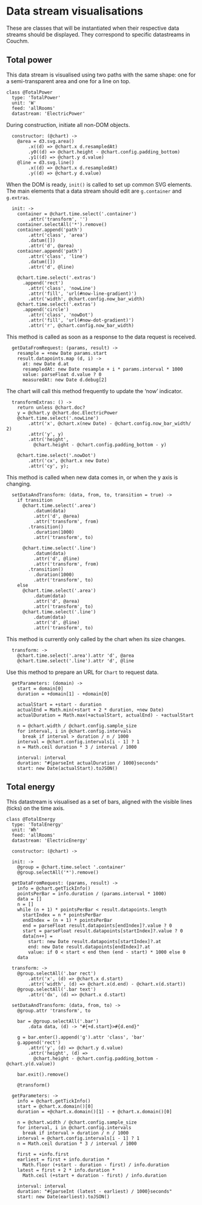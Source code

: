 # Data stream visualisations

These are classes that will be instantiated when their respective data streams
should be displayed. They correspond to specific datastreams in Couchm.

## Total power

This data stream is visualised using two paths with the same shape: one for a
semi-transparent area and one for a line on top.

    class @TotalPower
      type: 'TotalPower'
      unit: 'W'
      feed: 'allRooms'
      datastream: 'ElectricPower'

During construction, initiate all non-DOM objects.

      constructor: (@chart) ->
        @area = d3.svg.area()
            .x((d) => @chart.x d.resampledAt)
            .y0((d) => @chart.height - @chart.config.padding_bottom)
            .y1((d) => @chart.y d.value)
        @line = d3.svg.line()
            .x((d) => @chart.x d.resampledAt)
            .y((d) => @chart.y d.value)

When the DOM is ready, `init()` is called to set up common SVG elements.
The main elements that a data stream should edit are `g.container` and
`g.extras`.

      init: ->
        container = @chart.time.select('.container')
            .attr('transform', '')
        container.selectAll('*').remove()
        container.append('path')
            .attr('class', 'area')
            .datum([])
            .attr('d', @area)
        container.append('path')
            .attr('class', 'line')
            .datum([])
            .attr('d', @line)

        @chart.time.select('.extras')
          .append('rect')
            .attr('class', 'nowLine')
            .attr('fill', 'url(#now-line-gradient)')
            .attr('width', @chart.config.now_bar_width)
        @chart.time.select('.extras')
          .append('circle')
            .attr('class', 'nowDot')
            .attr('fill', 'url(#now-dot-gradient)')
            .attr('r', @chart.config.now_bar_width)

This method is called as soon as a response to the data request is received.

      getDataFromRequest: (params, result) ->
        resample = +new Date params.start
        result.datapoints.map (d, i) ->
          at: new Date d.at
          resampledAt: new Date resample + i * params.interval * 1000
          value: parseFloat d.value ? 0
          measuredAt: new Date d.debug[2]

The chart will call this method frequently to update the ‘now’ indicator.

      transformExtras: () ->
        return unless @chart.doc?
        y = @chart.y @chart.doc.ElectricPower
        @chart.time.select('.nowLine')
            .attr('x', @chart.x(new Date) - @chart.config.now_bar_width/ 2)
            .attr('y', y)
            .attr('height',
              @chart.height - @chart.config.padding_bottom - y)

        @chart.time.select('.nowDot')
            .attr('cx', @chart.x new Date)
            .attr('cy', y);

This method is called when new data comes in, or when the y axis is changing.

      setDataAndTransform: (data, from, to, transition = true) ->
        if transition
          @chart.time.select('.area')
              .datum(data)
              .attr('d', @area)
              .attr('transform', from)
            .transition()
              .duration(1000)
              .attr('transform', to)

          @chart.time.select('.line')
              .datum(data)
              .attr('d', @line)
              .attr('transform', from)
            .transition()
              .duration(1000)
              .attr('transform', to)
        else
          @chart.time.select('.area')
              .datum(data)
              .attr('d', @area)
              .attr('transform', to)
          @chart.time.select('.line')
              .datum(data)
              .attr('d', @line)
              .attr('transform', to)

This method is currently only called by the chart when its size changes.

      transform: ->
        @chart.time.select('.area').attr 'd', @area
        @chart.time.select('.line').attr 'd', @line

Use this method to prepare an URL for `Chart` to request data.

      getParameters: (domain) ->
        start = domain[0]
        duration = +domain[1] - +domain[0]

        actualStart = +start - duration
        actualEnd = Math.min(+start + 2 * duration, +new Date)
        actualDuration = Math.max(+actualStart, actualEnd) - +actualStart

        n = @chart.width / @chart.config.sample_size
        for interval, i in @chart.config.intervals
          break if interval > duration / n / 1000
        interval = @chart.config.intervals[i - 1] ? 1
        n = Math.ceil duration * 3 / interval / 1000

        interval: interval
        duration: "#{parseInt actualDuration / 1000}seconds"
        start: new Date(actualStart).toJSON()

## Total energy

This datastream is visualised as a set of bars, aligned with the visible
lines (ticks) on the time axis.

    class @TotalEnergy
      type: 'TotalEnergy'
      unit: 'Wh'
      feed: 'allRooms'
      datastream: 'ElectricEnergy'

      constructor: (@chart) ->

      init: ->
        @group = @chart.time.select '.container'
        @group.selectAll('*').remove()

      getDataFromRequest: (params, result) ->
        info = @chart.getTickInfo()
        pointsPerBar = info.duration / (params.interval * 1000)
        data = []
        n = []
        while (n + 1) * pointsPerBar < result.datapoints.length
          startIndex = n * pointsPerBar
          endIndex = (n + 1) * pointsPerBar
          end = parseFloat result.datapoints[endIndex]?.value ? 0
          start = parseFloat result.datapoints[startIndex]?.value ? 0
          data[n++] =
            start: new Date result.datapoints[startIndex]?.at
            end: new Date result.datapoints[endIndex]?.at
            value: if 0 < start < end then (end - start) * 1000 else 0
        data

      transform: ->
        @group.selectAll('.bar rect')
            .attr('x', (d) => @chart.x d.start)
            .attr('width', (d) => @chart.x(d.end) - @chart.x(d.start))
        @group.selectAll('.bar text')
            .attr('dx', (d) => @chart.x d.start)

      setDataAndTransform: (data, from, to) ->
        @group.attr 'transform', to

        bar = @group.selectAll('.bar')
            .data data, (d) -> "#{+d.start}>#{d.end}"

        g = bar.enter().append('g').attr 'class', 'bar'
        g.append('rect')
            .attr('y', (d) => @chart.y d.value)
            .attr('height', (d) =>
              @chart.height - @chart.config.padding_bottom - @chart.y(d.value))

        bar.exit().remove()

        @transform()

      getParameters: ->
        info = @chart.getTickInfo()
        start = @chart.x.domain()[0]
        duration = +@chart.x.domain()[1] - + @chart.x.domain()[0]

        n = @chart.width / @chart.config.sample_size
        for interval, i in @chart.config.intervals
          break if interval > duration / n / 1000
        interval = @chart.config.intervals[i - 1] ? 1
        n = Math.ceil duration * 3 / interval / 1000

        first = +info.first
        earliest = first + info.duration *
          Math.floor (+start - duration - first) / info.duration
        latest = first + 2 * info.duration *
          Math.ceil (+start + duration - first) / info.duration

        interval: interval
        duration: "#{parseInt (latest - earliest) / 1000}seconds"
        start: new Date(earliest).toJSON()
